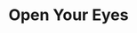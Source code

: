 ---
layout: gamepage
lang: "it"
title: "Open Your Eyes"
description: "Short project description."
---